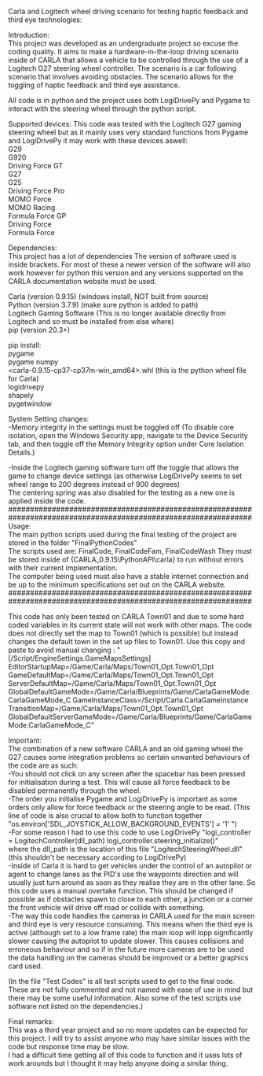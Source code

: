 Carla and Logitech wheel driving scenario for testing haptic feedback and third eye technologies:  

Introduction:  
This project was developed as an undergraduate project so excuse the coding quality.
It aims to make a hardware-in-the-loop driving scenario inside of CARLA that allows a vehicle to be controlled through the use of a Logitech G27 steering wheel controller. The scenario is a car following scenario that involves avoiding obstacles. The scenario allows for the toggling of haptic feedback and third eye assistance.   

All code is in python and the project uses both LogiDrivePy and Pygame to interact with the steering wheel through the python script.  

Supported devices:
This code was tested with the Logitech G27 gaming steering wheel but as it mainly uses very standard functions from Pygame and LogiDrivePy it may work with these devices aswell:  
G29  
G920  
Driving Force GT  
G27  
G25  
Driving Force Pro  
MOMO Force  
MOMO Racing  
Formula Force GP  
Driving Force  
Formula Force  

Dependencies:  
This project has a lot of dependencies
The version of software used is inside brackets. For most of these a newer version of the software will also work however for python this version and any versions supported on the CARLA documentation website must be used.  

Carla (version 0.9.15) (windows install, NOT built from source)  
Python (version 3.7.9) (make sure python is added to path)  
Logitech Gaming Software (This is no longer available directly from Logitech and so must be installed from else where)  
pip (version 20.3+)  

pip install:  
pygame  
pygame numpy   
<carla-0.9.15-cp37-cp37m-win_amd64>.whl (this is the python wheel file for Carla)  
logidrivepy  
shapely  
pygetwindow  


System Setting changes:  
-Memory integrity in the settings must be toggled off (To disable core isolation, open the Windows Security app, navigate to the Device Security tab, and then toggle off the Memory Integrity option under Core Isolation Details.)  

-Inside the Logitech gaming software turn off the toggle that allows the game to change device settings (as otherwise LogiDrivePy seems to set wheel range to 200 degrees instead of 900 degrees)   
The centering spring was also disabled for the testing as a new one is applied inside the code.  
################################################################################################################
Usage:  
The main python scripts used during the final testing of the project are stored in the folder "FinalPythonCodes"  
The scripts used are: FinalCode, FinalCodeFam, FinalCodeWash
They must be stored inside of {CARLA_0.9.15\PythonAPI\carla} to run without errors with their current implementation.  
The computer being used must also have a stable internet connection and be up to the minimum specifications set out on the CARLA website.  
################################################################################################################

This code has only been tested on CARLA Town01 and due to some hard coded variables in its current state will not work with other maps. The code does not directly set the map to Town01 (which is possible) but instead changes the default town in the set up files to Town01. Use this copy and paste to avoid manual changing :   "[/Script/EngineSettings.GameMapsSettings] EditorStartupMap=/Game/Carla/Maps/Town01_Opt.Town01_Opt GameDefaultMap=/Game/Carla/Maps/Town01_Opt.Town01_Opt ServerDefaultMap=/Game/Carla/Maps/Town01_Opt.Town01_Opt GlobalDefaultGameMode=/Game/Carla/Blueprints/Game/CarlaGameMode.CarlaGameMode_C GameInstanceClass=/Script/Carla.CarlaGameInstance TransitionMap=/Game/Carla/Maps/Town01_Opt.Town01_Opt GlobalDefaultServerGameMode=/Game/Carla/Blueprints/Game/CarlaGameMode.CarlaGameMode_C"


Important:  
The combination of a new software CARLA and an old gaming wheel the G27 causes some integration problems so certain unwanted behaviours of the code are as such:  
-You should not click on any screen after the spacebar has been pressed for initialisation during a test. This will cause all force feedback to be disabled permanently through the wheel.  
-The order you initialise Pygame and LogiDrivePy is important as some orders only allow for force feedback or the steering angle to be read. (This line of code is also crucial to allow both to function together     "os.environ['SDL_JOYSTICK_ALLOW_BACKGROUND_EVENTS'] = '1' ")  
-For some reason I had to use this code to use LogiDrivePy 
"logi_controller = LogitechController(dll_path)
logi_controller.steering_initialize()"  
where the dll_path is the location of this file "LogitechSteeringWheel.dll" 
(this shouldn't be necessary according to LogiDrivePy)  
-Inside of Carla it is hard to get vehicles under the control of an autopilot or agent to change lanes as the PID's use the waypoints direction and will usually just turn around as soon as they realise they are in the other lane. So this code uses a manual overtake function. This should be changed if possible as if obstacles spawn to close to each other, a junction or a corner the front vehicle will drive off road or collide with something.  
-The way this code handles the cameras in CARLA used for the main screen and third eye is very resource consuming. This means when the third eye is active (although set to a low frame rate) the main loop will lopp significantly slower causing the autopilot to update slower. This causes collisions and erroneous behaviour and so if in the future more cameras are to be used the data handling on the cameras should be improved or a better graphics card used.  


(In the file "Test Codes" is all test scripts used to get to the final code. These are not fully commented and not named with ease of use in mind but there may be some useful information. Also some of the test scripts use software not listed on the dependencies.)  

Final remarks:  
This was a third year project and so no more updates can be expected for this project. I will try to assist anyone who may have similar issues with the code but response time may be slow.  
I had a difficult time getting all of this code to function and it uses lots of work arounds but I thought it may help anyone doing a similar thing.  

